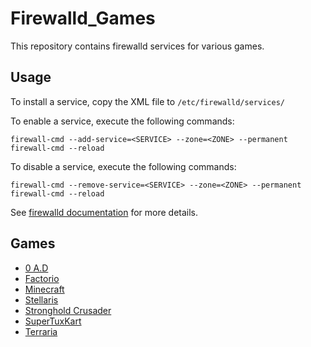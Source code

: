 # Firewalld_Games
This repository contains firewalld services for various games.


## Usage
To install a service, copy the XML file to ```/etc/firewalld/services/```

To enable a service, execute the following commands:
```
firewall-cmd --add-service=<SERVICE> --zone=<ZONE> --permanent
firewall-cmd --reload
```

To disable a service, execute the following commands:
```
firewall-cmd --remove-service=<SERVICE> --zone=<ZONE> --permanent
firewall-cmd --reload
```

See [firewalld documentation](https://firewalld.org/documentation/) for more details.
## Games
* [0 A.D](https://play0ad.com/)
* [Factorio](https://www.factorio.com/)
* [Minecraft](https://www.minecraft.net)
* [Stellaris](https://www.paradoxinteractive.com/games/stellaris)
* [Stronghold Crusader](https://fireflyworlds.com/games/strongholdcrusader/)
* [SuperTuxKart](https://supertuxkart.net/Main_Page)
* [Terraria](https://terraria.org/)

